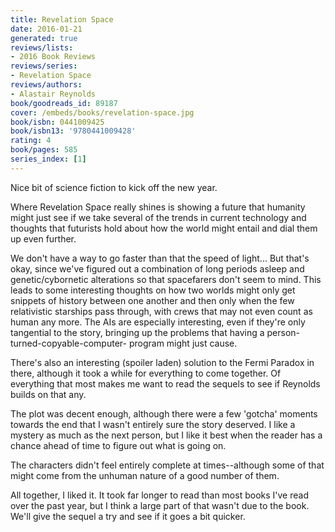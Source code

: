 ```yaml
---
title: Revelation Space
date: 2016-01-21
generated: true
reviews/lists:
- 2016 Book Reviews
reviews/series:
- Revelation Space
reviews/authors:
- Alastair Reynolds
book/goodreads_id: 89187
cover: /embeds/books/revelation-space.jpg
book/isbn: 0441009425
book/isbn13: '9780441009428'
rating: 4
book/pages: 585
series_index: [1]
---
```

Nice bit of science fiction to kick off the new year.  

Where Revelation Space really shines is showing a future that humanity might just see if we take several of the trends in current technology and thoughts that futurists hold about how the world might entail and dial them up even further.  

<!--more-->

We don't have a way to go faster than that the speed of light... But that's okay, since we've figured out a combination of long periods asleep and genetic/cybornetic alterations so that spacefarers don't seem to mind. This leads to some interesting thoughts on how two worlds might only get snippets of history between one another and then only when the few relativistic starships pass through, with crews that may not even count as human any more. The AIs are especially interesting, even if they're only tangential to the story, bringing up the problems that having a person-turned-copyable-computer- program might just cause.  

There's also an interesting (spoiler laden) solution to the Fermi Paradox in there, although it took a while for everything to come together. Of everything that most makes me want to read the sequels to see if Reynolds builds on that any.  

The plot was decent enough, although there were a few 'gotcha' moments towards the end that I wasn't entirely sure the story deserved. I like a mystery as much as the next person, but I like it best when the reader has a chance ahead of time to figure out what is going on.  

The characters didn't feel entirely complete at times--although some of that might come from the unhuman nature of a good number of them.  

All together, I liked it. It took far longer to read than most books I've read over the past year, but I think a large part of that wasn't due to the book. We'll give the sequel a try and see if it goes a bit quicker.
